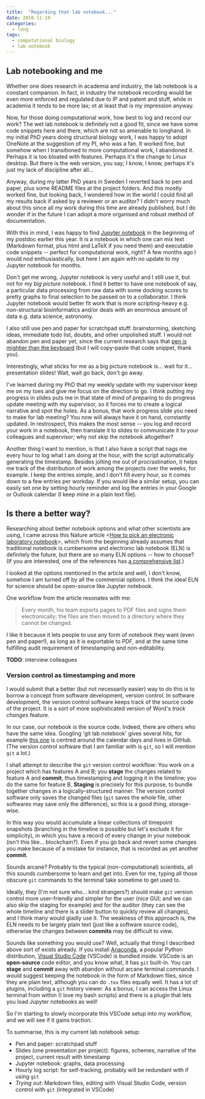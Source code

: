 ```yaml
---
title:  "Regarding that lab notebook..."
date: 2018-11-19
categories: 
  - long
tags:
  - computational biology
  - lab notebook
---
```

## Lab notebooking and me
Whether one does research in academia and industry, the lab notebook is a constant companion. In fact, in industry the notebook recording would be even more enforced and regulated due to IP and patent and stuff, while in academia it tends to be more lax; ot at least that is my impression anyway.

Now, for those doing computational work, how best to log and record our work? The wet lab notebook is definitely not a good fit, since we have some code snippets here and there, which are not so amenable to longhand. In my initial PhD years doing structural biology work, I was happy to adopt OneNote at the suggestion of my PI, who was a fan. It worked fine, but somehow when I transitioned to more computational work, I abandoned it. Perhaps it is too bloated with features. Perhaps it's the change to Linux desktop. But there is the web version, you say; I know, I know, perhaps it's just my lack of discipline after all...

Anyway, during my latter PhD years in Sweden I reverted back to pen and paper, plus some README files at the project folders. And this mostly worked fine, but looking back, I wondered how in the world I could find all my results back if asked by a reviewer or an auditor? I didn't worry much about this since all my work during this time are already published, but I do wonder if in the future I can adopt a more organised and robust method of documentation.

With this in mind, I was happy to find [Jupyter notebook](TODO) in the beginning of my postdoc earlier this year. It is a notebook in which one can mix text (Markdown format, plus html and LaTeX if you need them) and executable code snippets -- perfect for computational work, right? A few months ago I would nod enthusiastically, but here I am again with no update to my Jupyter notebook for months. 

Don't get me wrong, Jupyter notebook is very useful and I still use it, but not for my *big picture* notebook. I find it better to have one notebook of say, a particular data processing from raw data with some docking scores to pretty graphs to final selection to be passed on to a collaborator. I think Jupyter notebook would better fit work that is more scripting-heavy e.g. non-structural bioinformatics and/or deals with an enormous amount of data e.g. data science, astronomy.

I also still use pen and paper for scratchpad stuff: brainstorming, sketching ideas, immediate todo list, doubts, and other unpolished stuff. I would not abandon pen and paper yet, since the current research says that [pen is mightier than the keyboard](https://journals.sagepub.com/doi/abs/10.1177/0956797614524581) (but I will copy-paste that code snippet, thank you). 

Interestingly, what sticks for me as a big picture notebook is... wait for it... presentation slides! Wait, wait go back, don't go away. 

I've learned during my PhD that my weekly update with my supervisor keep me on my toes and give me focus on the direction to go. I think putting my progress in slides puts me in that state of mind of preparing to do progress update meeting with my supervisor, so it forces me to create a logical narrative and spot the holes. As a bonus, that work progress slide you need to make for lab meeting? You now will always have it on hand, constantly updated. In restrospect, this makes the most sense -- you log and record your work in a notebook, then translate it to slides to communicate it to your colleagues and supervisor; why not skip the notebook altogether?

Another thing I want to mention, is that I also have a script that nags me every hour to log what I am doing at the hour, with the script automatically generating the timestamp. Besides jolting me out of procrastination, it helps me track of the distribution of work among the projects over the weeks, for example. I keep the entries simple, and I don't fill every hour, so it comes down to a few entries per workday. If you would like a similar setup, you can easily set one by setting hourly reminder and log the entries in your Google or Outlook calendar (I keep mine in a plain text file). 

## Is there a better way?  
Researching about better notebook options and what other scientists are using, I came across this Nature article <[How to pick an electronic laboratory notebook](https://www.nature.com/articles/d41586-018-05895-3)>, which from the beginning already assumes that traditional notebook is cumbersome and electronic lab notebook (ELN) is definitely the future, but there are so many ELN options -- how to choose? (If you are interested, one of the references has [a comprehensive list](http://www.atriumresearch.com/eln.html).)

I looked at the options mentioned in the article and well, I don't know, somehow I am turned off by all the commercial options. I think the ideal ELN for science should be open-source like Jupyter notebook.

One workflow from the article resonates with me:
> Every month, his team exports pages to PDF files and signs them electronically; the files are then moved to a directory where they cannot be changed.

 I like it because it lets people to use any form of notebook they want (even pen and paper!), as long as it is exportable to PDF, and at the same time fulfilling audit requirement of timestamping and non-editability.

 **TODO**: interview colleagues

### Version control as timestamping and more

I would submit that a better (but not necessarily easier) way to do this is to borrow a concept from software development, version control. In software development, the version control software keeps track of the source code of the project. It is a sort of more sophisticated version of Word's *track changes* feature.

In our case, our notebook *is* the source code. Indeed, there are others who have the same idea. Googling 'git lab notebook' gives several hits, for example [this one](https://github.com/tlnagy/jekyll-lab-notebook) is centred around the calendar days and lives in GitHub.  (The version control software that I am familiar with is `git`, so I will mention `git` a lot.)

I shall attempt to describe the `git` version control workflow: You work on a project which has features A and B; you **stage** the changes related to feature A and **commit**, thus timestamping and logging it in the timeline; you do the same for feature B. **Staging** is precisely for this purpose, to bundle together changes in a logically-structured manner. The version control software only saves the changed files (`git` saves the whole file, other softwares may save only the difference), so this is a good thing, storage-wise. 

In this way you would accumulate a linear collections of timepoint snapshots (branching in the timeline is possible but let's exclude it for simplicity), in which you have a record of every change in your notebook (isn't this like... blockchain?). Even if you go back and revert some changes you make because of a mistake for instance, that is recorded as yet another **commit**. 

Sounds arcane? Probably to the typical (non-computational) scientists, all this sounds cumbersome to learn and get into. Even for me, typing all those obscure `git` commands to the terminal take sometime to get used to.

Ideally, they (I'm not sure who... kind strangers?) should make `git` version control more user-friendly and simpler for the user (nice GUI; and we can also skip the staging for example) and for the auditor (they can see the whole timeline and there is a slider button to quickly review all changes), and I think many would gladly use it. The weakness of this approach is, the ELN needs to be largely plain text (just like a software source code), otherwise the changes between **commits** may be difficult to view. 

Sounds like something you would use? Well, actually that thing I described above sort of exists already. If you install [Anaconda](https://www.anaconda.com/), a popular Python distribution, [Visual Studio Code](https://code.visualstudio.com/) (VSCode) is bundled inside. VSCode is an **open-source** code editor, and you know what, it has `git` built-in. You can **stage** and **commit** away with abandon without arcane terminal commands. I would suggest keeping the notebook in the form of Markdown files, since they are plain text, although you can do `.tex` files equally well. It has a lot of plugins, including a `git` history viewer. As a bonus, I can access the Linux terminal from within (I love my bash scripts) and there is  a plugin that lets you load Jupyter notebooks as well! 

So I'm starting to slowly incorporate this VSCode setup into my workflow, and we will see if it gains traction.

To summarise, this is my current lab notebook setup:
- Pen and paper: scratchpad stuff
- Slides (one presentation per project): figures, schemes, narrative of the project, current result with timestamp
- Jupyter notebook: graphs, data processing
- Hourly log script: for self-tracking, probably will be redundant with if using `git` 
- *Trying out*: Markdown files, editing with Visual Studio Code, version control with `git` (integrated in VSCode)



